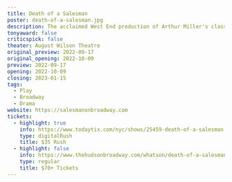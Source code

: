 ```yaml
---
title: Death of a Salesman
poster: death-of-a-salesman.jpg
description: The acclaimed West End production of Arthur Miller's classic transfers to Broadway.
tonyaward: false
criticspick: false
theater: August Wilson Theatre
original_preview: 2022-09-17
original_opening: 2022-10-09
preview: 2022-09-17
opening: 2022-10-09
closing: 2023-01-15
tags: 
  - Play
  - Broadway
  - Drama
website: https://salesmanonbroadway.com
tickets:
  - highlight: true
    info: https://www.todaytix.com/nyc/shows/25459-death-of-a-salesman-on-broadway
    type: digitalRush
    title: $35 Rush
  - highlight: false
    info: https://www.thehudsonbroadway.com/whatson/death-of-a-salesman/
    type: regular
    title: $70+ Tickets
---
```

